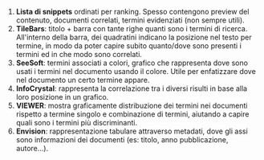 1. **Lista di snippets** ordinati per ranking. Spesso contengono preview del contenuto, documenti correlati, termini evidenziati (non sempre utili).
2. **TileBars**: titolo + barra con tante righe quanti sono i termini di ricerca. All'interno della barra, dei quadratini indicano la posizione nel testo per termine, in modo da poter capire subito quanto/dove sono presenti i termini ed in che modo sono correlati.
3. **SeeSoft**: termini associati a colori, grafico che rappresenta dove sono usati i termini nel documento usando il colore. Utile per enfatizzare dove nel documento un certo termine appare.
4. **InfoCrystal**: rappresenta  la correlazione tra i diversi risulti in base alla loro posizione in un grafico.
5. **VIEWER**: mostra graficamente distribuzione dei termini nei documenti rispetto a termine singolo e combinazione di termini, aiutando a capire quali sono i termini più discriminanti.
6. **Envision**: rappresentazione tabulare attraverso metadati, dove gli assi sono informazioni dei documenti (es: titolo, anno pubblicazione, autore...). 